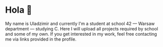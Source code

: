 # Hola 👋
My name is Uladzimir and currently I'm a student at school 42 — Warsaw department — studying C.
Here I will upload all projects required by school and some of my own.
If you get interested in my work, feel free contacting me via links provided in the profile.
